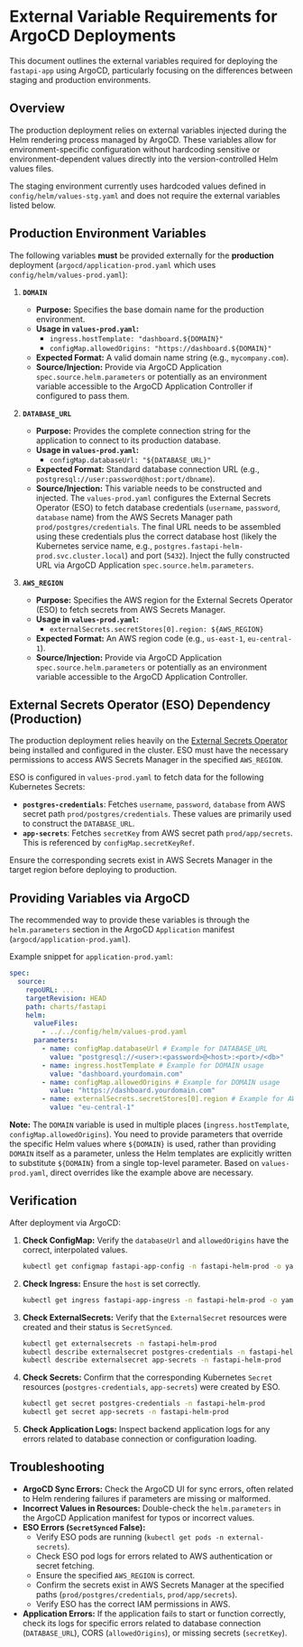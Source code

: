 # External Variable Requirements for ArgoCD Deployments

This document outlines the external variables required for deploying the `fastapi-app` using ArgoCD, particularly focusing on the differences between staging and production environments.

## Overview

The production deployment relies on external variables injected during the Helm rendering process managed by ArgoCD. These variables allow for environment-specific configuration without hardcoding sensitive or environment-dependent values directly into the version-controlled Helm values files.

The staging environment currently uses hardcoded values defined in `config/helm/values-stg.yaml` and does not require the external variables listed below.

## Production Environment Variables

The following variables **must** be provided externally for the **production** deployment (`argocd/application-prod.yaml` which uses `config/helm/values-prod.yaml`):

1.  **`DOMAIN`**
    *   **Purpose:** Specifies the base domain name for the production environment.
    *   **Usage in `values-prod.yaml`:**
        *   `ingress.hostTemplate: "dashboard.${DOMAIN}"`
        *   `configMap.allowedOrigins: "https://dashboard.${DOMAIN}"`
    *   **Expected Format:** A valid domain name string (e.g., `mycompany.com`).
    *   **Source/Injection:** Provide via ArgoCD Application `spec.source.helm.parameters` or potentially as an environment variable accessible to the ArgoCD Application Controller if configured to pass them.

2.  **`DATABASE_URL`**
    *   **Purpose:** Provides the complete connection string for the application to connect to its production database.
    *   **Usage in `values-prod.yaml`:**
        *   `configMap.databaseUrl: "${DATABASE_URL}"`
    *   **Expected Format:** Standard database connection URL (e.g., `postgresql://user:password@host:port/dbname`).
    *   **Source/Injection:** This variable needs to be constructed and injected. The `values-prod.yaml` configures the External Secrets Operator (ESO) to fetch database credentials (`username`, `password`, `database` name) from the AWS Secrets Manager path `prod/postgres/credentials`. The final URL needs to be assembled using these credentials plus the correct database host (likely the Kubernetes service name, e.g., `postgres.fastapi-helm-prod.svc.cluster.local`) and port (`5432`). Inject the fully constructed URL via ArgoCD Application `spec.source.helm.parameters`.

3.  **`AWS_REGION`**
    *   **Purpose:** Specifies the AWS region for the External Secrets Operator (ESO) to fetch secrets from AWS Secrets Manager.
    *   **Usage in `values-prod.yaml`:**
        *   `externalSecrets.secretStores[0].region: ${AWS_REGION}`
    *   **Expected Format:** An AWS region code (e.g., `us-east-1`, `eu-central-1`).
    *   **Source/Injection:** Provide via ArgoCD Application `spec.source.helm.parameters` or potentially as an environment variable accessible to the ArgoCD Application Controller.

## External Secrets Operator (ESO) Dependency (Production)

The production deployment relies heavily on the [External Secrets Operator](https://external-secrets.io/) being installed and configured in the cluster. ESO must have the necessary permissions to access AWS Secrets Manager in the specified `AWS_REGION`.

ESO is configured in `values-prod.yaml` to fetch data for the following Kubernetes Secrets:

*   **`postgres-credentials`**: Fetches `username`, `password`, `database` from AWS secret path `prod/postgres/credentials`. These values are primarily used to construct the `DATABASE_URL`.
*   **`app-secrets`**: Fetches `secretKey` from AWS secret path `prod/app/secrets`. This is referenced by `configMap.secretKeyRef`.

Ensure the corresponding secrets exist in AWS Secrets Manager in the target region before deploying to production.

## Providing Variables via ArgoCD

The recommended way to provide these variables is through the `helm.parameters` section in the ArgoCD `Application` manifest (`argocd/application-prod.yaml`).

Example snippet for `application-prod.yaml`:

```yaml
spec:
  source:
    repoURL: ...
    targetRevision: HEAD
    path: charts/fastapi
    helm:
      valueFiles:
        - ../../config/helm/values-prod.yaml
      parameters:
        - name: configMap.databaseUrl # Example for DATABASE_URL
          value: "postgresql://<user>:<password>@<host>:<port>/<db>"
        - name: ingress.hostTemplate # Example for DOMAIN usage
          value: "dashboard.yourdomain.com"
        - name: configMap.allowedOrigins # Example for DOMAIN usage
          value: "https://dashboard.yourdomain.com"
        - name: externalSecrets.secretStores[0].region # Example for AWS_REGION
          value: "eu-central-1"
```

**Note:** The `DOMAIN` variable is used in multiple places (`ingress.hostTemplate`, `configMap.allowedOrigins`). You need to provide parameters that override the specific Helm values where `${DOMAIN}` is used, rather than providing `DOMAIN` itself as a parameter, unless the Helm templates are explicitly written to substitute `${DOMAIN}` from a single top-level parameter. Based on `values-prod.yaml`, direct overrides like the example above are necessary.

## Verification

After deployment via ArgoCD:

1.  **Check ConfigMap:** Verify the `databaseUrl` and `allowedOrigins` have the correct, interpolated values.
    ```bash
    kubectl get configmap fastapi-app-config -n fastapi-helm-prod -o yaml
    ```
2.  **Check Ingress:** Ensure the `host` is set correctly.
    ```bash
    kubectl get ingress fastapi-app-ingress -n fastapi-helm-prod -o yaml
    ```
3.  **Check ExternalSecrets:** Verify that the `ExternalSecret` resources were created and their status is `SecretSynced`.
    ```bash
    kubectl get externalsecrets -n fastapi-helm-prod
    kubectl describe externalsecret postgres-credentials -n fastapi-helm-prod
    kubectl describe externalsecret app-secrets -n fastapi-helm-prod
    ```
4.  **Check Secrets:** Confirm that the corresponding Kubernetes `Secret` resources (`postgres-credentials`, `app-secrets`) were created by ESO.
    ```bash
    kubectl get secret postgres-credentials -n fastapi-helm-prod
    kubectl get secret app-secrets -n fastapi-helm-prod
    ```
5.  **Check Application Logs:** Inspect backend application logs for any errors related to database connection or configuration loading.

## Troubleshooting

*   **ArgoCD Sync Errors:** Check the ArgoCD UI for sync errors, often related to Helm rendering failures if parameters are missing or malformed.
*   **Incorrect Values in Resources:** Double-check the `helm.parameters` in the ArgoCD Application manifest for typos or incorrect values.
*   **ESO Errors (`SecretSynced` False):**
    *   Verify ESO pods are running (`kubectl get pods -n external-secrets`).
    *   Check ESO pod logs for errors related to AWS authentication or secret fetching.
    *   Ensure the specified `AWS_REGION` is correct.
    *   Confirm the secrets exist in AWS Secrets Manager at the specified paths (`prod/postgres/credentials`, `prod/app/secrets`).
    *   Verify ESO has the correct IAM permissions in AWS.
*   **Application Errors:** If the application fails to start or function correctly, check its logs for specific errors related to database connection (`DATABASE_URL`), CORS (`allowedOrigins`), or missing secrets (`secretKey`).